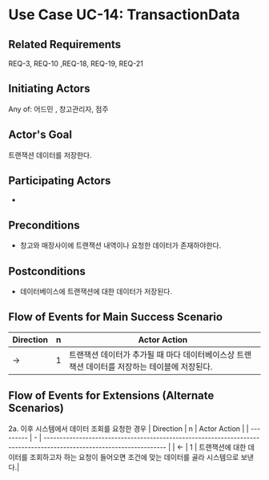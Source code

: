 # Use Case UC-14: TransactionData

## **Related Requirements**

REQ-3, REQ-10 ,REQ-18, REQ-19, REQ-21

## **Initiating Actors**

Any of: 어드민 , 창고관리자, 점주

## **Actor's Goal**

트랜잭션 데이터를 저장한다.

## **Participating Actors**

 - 

## **Preconditions**

- 창고와 매장사이에 트랜잭션 내역이나 요청한 데이터가 존재하야한다. 

## **Postconditions**

- 데이터베이스에 트랜잭션에 대한 데이터가 저장된다.

## Flow of Events for Main Success Scenario
| Direction | n | Actor Action                                                                                                         |
| --------- | - | -------------------------------------------------------------------------------------------------------------------- |
| →         | 1 | 트랜잭션 데이터가 추가될 때 마다 데이터베이스상 트랜잭션 데이터를 저장하는 테이블에 저장된다. |

## Flow of Events for Extensions (Alternate Scenarios)
2a. 이후 시스템에서 데이터 조회를 요청한 경우
| Direction | n | Actor Action                                                                                                         |
| --------- | - | -------------------------------------------------------------------------------------------------------------------- |
| ←         | 1 | 트랜잭션에 대한 데이터를 조회하고자 하는 요청이 들어오면 조건에 맞는 데이터를 골라 시스템으로 보낸다.|




